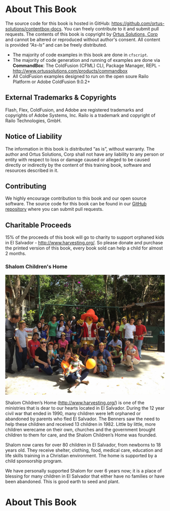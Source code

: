 # About This Book
The source code for this book is hosted in GitHub: https://github.com/ortus-solutions/contentbox-docs. You can freely contribute to it and submit pull requests.  The contents of this book is copyright by [Ortus Solutions, Corp](http://www.ortussolutions.com) and cannot be altered or reproduced without author's consent.  All content is provided *"As-Is"* and can be freely distributed.

* The majority of code examples in this book are done in `cfscript`.
* The majority of code generation and running of examples are done via **CommandBox**: The ColdFusion (CFML) CLI, Package Manager, REPL - http://www.ortussolutions.com/products/commandbox
* All ColdFusion examples designed to run on the open soure Railo Platform or Adobe ColdFusion 9.0.2+


## External Trademarks & Copyrights
Flash, Flex, ColdFusion, and Adobe are registered trademarks and copyrights of Adobe Systems, Inc. Railo is a trademark and copyright of Railo Technologies, GmbH.

## Notice of Liability
The information in this book is distributed “as is”, without warranty.  The author and Ortus Solutions, Corp shall not have any liability to any person or entity with respect to loss or damage caused or alleged to be caused directly or indirectly by the content of this training book, software and resources described in it.


## Contributing
We highly encourage contribution to this book and our open source software.  The source code for this book can be found in our [GitHub repository](https://github.com/ortus-solutions/contentbox-docs) where you can submit pull requests.


## Charitable Proceeds

15% of the proceeds of this book will go to charity to support orphaned kids in El Salvador - http://www.harvesting.org/. So please donate and purchase the printed version of this book, every book sold can help a child for almost 2 months.

### Shalom Children's Home

![Shalom Children's Home](../images/shalom.jpg)

Shalom Children’s Home (http://www.harvesting.org/) is one of the ministries that is dear to our hearts located in El Salvador.  During the 12 year civil war that ended in 1990, many children were left orphaned or abandoned by parents who fled El Salvador. The Benners saw the need to help these children and received 13 children in 1982. Little by little, more children werecame on their own, churches and the government brought children to them for care, and the Shalom Children’s Home was founded.

Shalom now cares for over 80 children in El Salvador, from newborns to 18 years old.  They receive shelter, clothing, food, medical care, education and life skills training in a Christian environment.  The home is supported by a child sponsorship program.

We have personally supported Shalom for over 6 years now; it is a place of blessing for many children in El Salvador that either have no families or have been abandoned.  This is good earth to seed and plant.

# About This Book

